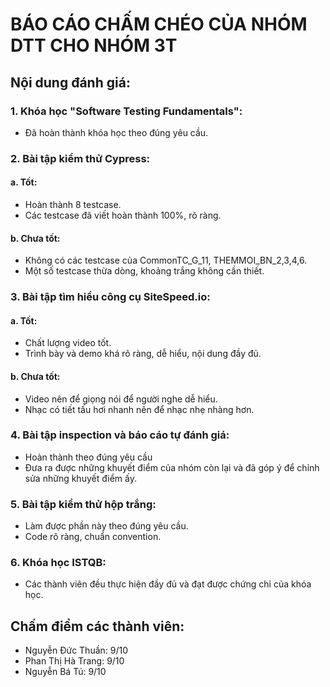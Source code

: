# BÁO CÁO CHẤM CHÉO CỦA NHÓM DTT CHO NHÓM 3T
## Nội dung đánh giá:
### 1. Khóa học "Software Testing Fundamentals":
* Đã hoàn thành khóa học theo đúng yêu cầu.
### 2. Bài tập kiểm thử Cypress:
#### a. Tốt:
* Hoàn thành 8 testcase.
* Các testcase đã viết hoàn thành 100%, rõ ràng.
#### b. Chưa tốt:
* Không có các testcase của CommonTC_G_11, THEMMOI_BN_2,3,4,6.
* Một số testcase thừa dòng, khoảng trắng không cần thiết.
### 3. Bài tập tìm hiểu công cụ SiteSpeed.io:
#### a. Tốt:
* Chất lượng video tốt.
* Trình bày và demo khá rõ ràng, dễ hiểu, nội dung đầy đủ.
#### b. Chưa tốt:
* Video nên để giọng nói để người nghe dễ hiểu.
* Nhạc có tiết tấu hơi nhanh nên để nhạc nhẹ nhàng hơn.
### 4. Bài tập inspection và báo cáo tự đánh giá:
* Hoàn thành theo đúng yêu cầu
* Đưa ra được những khuyết điểm của nhóm còn lại và đã góp ý để chỉnh sửa những khuyết điểm ấy.
### 5. Bài tập kiểm thử hộp trắng:
* Làm được phần này theo đúng yêu cầu.
* Code rõ ràng, chuẩn convention.
### 6. Khóa học ISTQB:
* Các thành viên đều thực hiện đầy đủ và đạt được chứng chỉ của khóa học.
## Chấm điểm các thành viên:
* Nguyễn Đức Thuần: 9/10
* Phan Thị Hà Trang: 9/10
* Nguyễn Bá Tú: 9/10

